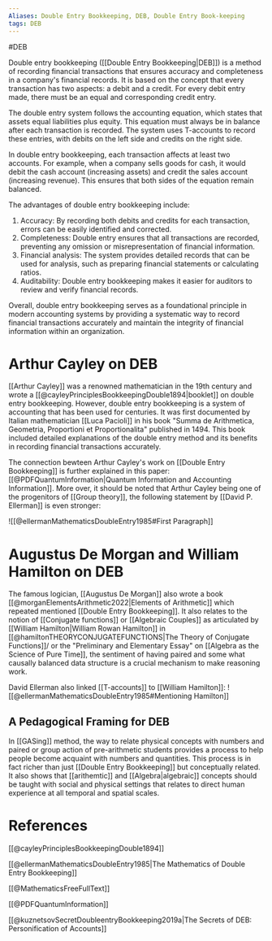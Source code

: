 ```yaml
---
Aliases: Double Entry Bookkeeping, DEB, Double Entry Book-keeping
tags: DEB
---
```

#DEB

Double entry bookkeeping ([[Double Entry Bookkeeping|DEB]]) is a method of recording financial transactions that ensures accuracy and completeness in a company's financial records. It is based on the concept that every transaction has two aspects: a debit and a credit. For every debit entry made, there must be an equal and corresponding credit entry.

The double entry system follows the accounting equation, which states that assets equal liabilities plus equity. This equation must always be in balance after each transaction is recorded. The system uses T-accounts to record these entries, with debits on the left side and credits on the right side.

In double entry bookkeeping, each transaction affects at least two accounts. For example, when a company sells goods for cash, it would debit the cash account (increasing assets) and credit the sales account (increasing revenue). This ensures that both sides of the equation remain balanced.

The advantages of double entry bookkeeping include:

1. Accuracy: By recording both debits and credits for each transaction, errors can be easily identified and corrected.
2. Completeness: Double entry ensures that all transactions are recorded, preventing any omission or misrepresentation of financial information.
3. Financial analysis: The system provides detailed records that can be used for analysis, such as preparing financial statements or calculating ratios.
4. Auditability: Double entry bookkeeping makes it easier for auditors to review and verify financial records.

Overall, double entry bookkeeping serves as a foundational principle in modern accounting systems by providing a systematic way to record financial transactions accurately and maintain the integrity of financial information within an organization.

# Arthur Cayley on DEB

[[Arthur Cayley]] was a renowned mathematician in the 19th century and wrote a [[@cayleyPrinciplesBookkeepingDouble1894|booklet]] on double entry bookkeeping. However, double entry bookkeeping is a system of accounting that has been used for centuries. It was first documented by Italian mathematician [[Luca Pacioli]] in his book "Summa de Arithmetica, Geometria, Proportioni et Proportionalita" published in 1494. This book included detailed explanations of the double entry method and its benefits in recording financial transactions accurately.

The connection bewteen Arthur Cayley's work on [[Double Entry Bookkeeping]] is further explained in this paper: [[@PDFQuantumInformation|Quantum Information and Accounting Information]]. More over, it should be noted that Arthur Cayley being one of the progenitors of [[Group theory]], the following statement by [[David P. Ellerman]] is even stronger:

![[@ellermanMathematicsDoubleEntry1985#First Paragraph]]

# Augustus De Morgan and William Hamilton on DEB
The famous logician, [[Augustus De Morgan]] also wrote a book [[@morganElementsArithmetic2022|Elements of Arithmetic]] which repeated mentioned [[Double Entry Bookkeeping]]. It also relates to the notion of [[Conjugate functions]] or [[Algebraic Couples]] as articulated by [[William Hamilton|William Rowan Hamilton]] in [[@hamiltonTHEORYCONJUGATEFUNCTIONS|The Theory of Conjugate Functions]]/ or the "Preliminary and Elementary Essay" on [[Algebra as the Science of Pure Time]], the sentiment of having paired and some what causally balanced data structure is a crucial mechanism to make reasoning work.

David Ellerman also linked [[T-accounts]] to [[William Hamilton]]:
![[@ellermanMathematicsDoubleEntry1985#Mentioning Hamilton]]

## A Pedagogical Framing for DEB
In [[GASing]] method, the way to relate physical concepts with numbers and paired or group action of pre-arithmetic students provides a process to help people become acquaint with numbers and quantities. This process is in fact richer than just [[Double Entry Bookkeeping]] but conceptually related. It also shows that [[arithemtic]] and [[Algebra|algebraic]] concepts should be taught with social and physical settings that relates to direct human experience at all temporal and spatial scales.
# References

[[@cayleyPrinciplesBookkeepingDouble1894]]

[[@ellermanMathematicsDoubleEntry1985|The Mathematics of Double Entry Bookkeeping]]

[[@MathematicsFreeFullText]]

[[@PDFQuantumInformation]]

[[@kuznetsovSecretDoubleentryBookkeeping2019a|The Secrets of DEB: Personification of Accounts]]